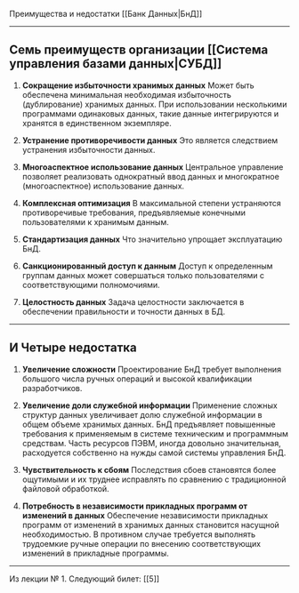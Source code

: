Преимущества и недостатки [[Банк Данных|БнД]]

---
## Семь преимуществ организации [[Система управления базами данных|СУБД]]

1. **Сокращение избыточности хранимых данных**
Может быть обеспечена минимальная необходимая избыточность (дублирование) хранимых данных. При использовании несколькими программами одинаковых данных, такие данные интегрируются и хранятся в единственном экземпляре.

2. **Устранение противоречивости данных**
Это является следствием устранения избыточности данных.

3. **Многоаспектное использование данных**
Центральное управление позволяет реализовать однократный ввод данных и многократное (многоаспектное) использование данных.

4. **Комплексная оптимизация**
В максимальной степени устраняются противоречивые требования, предъявляемые конечными пользователями к хранимым данным.

5. **Стандартизация данных**
Что значительно упрощает эксплуатацию БнД.

6. **Санкционированный доступ к данным**
Доступ к определенным группам данных может совершаться только пользователями с соответствующими полномочиями.

7. **Целостность данных**
Задача целостности заключается в обеспечении правильности и точности данных в БД.

---

## И Четыре недостатка

1. **Увеличение сложности**
Проектирование БнД требует выполнения большого числа ручных операций и высокой квалификации разработчиков.

2. **Увеличение доли служебной информации**
Применение сложных структур данных увеличивает долю служебной информации в общем объеме хранимых данных. БнД предъявляет повышенные требования к применяемым в системе техническим и программным средствам. Часть ресурсов ПЭВМ, иногда довольно значительная, расходуется собственно на нужды самой системы управления БнД.

3. **Чувствительность к сбоям**
Последствия сбоев становятся более ощутимыми и их труднее исправлять по сравнению с традиционной файловой обработкой.

4. **Потребность в независимости прикладных программ от изменений в данных**
Обеспечение независимости прикладных программ от изменений в хранимых данных становится насущной необходимостью. В противном случае требуется выполнять трудоемкие ручные операции по внесению соответствующих изменений в прикладные программы.

---

Из лекции № 1.
Следующий билет: [[5]]
